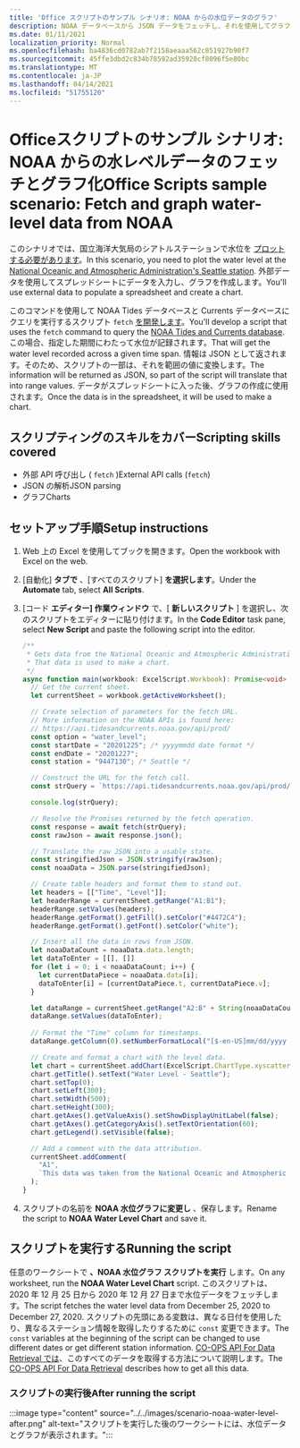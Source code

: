 ```yaml
---
title: 'Office スクリプトのサンプル シナリオ: NOAA からの水位データのグラフ'
description: NOAA データベースから JSON データをフェッチし、それを使用してグラフを作成するサンプル。
ms.date: 01/11/2021
localization_priority: Normal
ms.openlocfilehash: ba4836cd0782ab7f2158aeaaa562c851927b90f7
ms.sourcegitcommit: 45ffe3dbd2c834b78592ad35928cf8096f5e80bc
ms.translationtype: MT
ms.contentlocale: ja-JP
ms.lasthandoff: 04/14/2021
ms.locfileid: "51755120"
---
```

# <a name="office-scripts-sample-scenario-fetch-and-graph-water-level-data-from-noaa"></a><span data-ttu-id="6fb66-103">Officeスクリプトのサンプル シナリオ: NOAA からの水レベルデータのフェッチとグラフ化</span><span class="sxs-lookup"><span data-stu-id="6fb66-103">Office Scripts sample scenario: Fetch and graph water-level data from NOAA</span></span>

<span data-ttu-id="6fb66-104">このシナリオでは、国立海洋大気局のシアトルステーションで水位を [プロットする必要があります](https://tidesandcurrents.noaa.gov/stationhome.html?id=9447130)。</span><span class="sxs-lookup"><span data-stu-id="6fb66-104">In this scenario, you need to plot the water level at the [National Oceanic and Atmospheric Administration's Seattle station](https://tidesandcurrents.noaa.gov/stationhome.html?id=9447130).</span></span> <span data-ttu-id="6fb66-105">外部データを使用してスプレッドシートにデータを入力し、グラフを作成します。</span><span class="sxs-lookup"><span data-stu-id="6fb66-105">You'll use external data to populate a spreadsheet and create a chart.</span></span>

<span data-ttu-id="6fb66-106">このコマンドを使用して NOAA Tides データベースと Currents データベースにクエリを実行するスクリプト `fetch` [を開発します](https://tidesandcurrents.noaa.gov/)。</span><span class="sxs-lookup"><span data-stu-id="6fb66-106">You'll develop a script that uses the `fetch` command to query the [NOAA Tides and Currents database](https://tidesandcurrents.noaa.gov/).</span></span> <span data-ttu-id="6fb66-107">この場合、指定した期間にわたって水位が記録されます。</span><span class="sxs-lookup"><span data-stu-id="6fb66-107">That will get the water level recorded across a given time span.</span></span> <span data-ttu-id="6fb66-108">情報は JSON として返されます。そのため、スクリプトの一部は、それを範囲の値に変換します。</span><span class="sxs-lookup"><span data-stu-id="6fb66-108">The information will be returned as JSON, so part of the script will translate that into range values.</span></span> <span data-ttu-id="6fb66-109">データがスプレッドシートに入った後、グラフの作成に使用されます。</span><span class="sxs-lookup"><span data-stu-id="6fb66-109">Once the data is in the spreadsheet, it will be used to make a chart.</span></span>

## <a name="scripting-skills-covered"></a><span data-ttu-id="6fb66-110">スクリプティングのスキルをカバー</span><span class="sxs-lookup"><span data-stu-id="6fb66-110">Scripting skills covered</span></span>

- <span data-ttu-id="6fb66-111">外部 API 呼び出し ( `fetch` )</span><span class="sxs-lookup"><span data-stu-id="6fb66-111">External API calls (`fetch`)</span></span>
- <span data-ttu-id="6fb66-112">JSON の解析</span><span class="sxs-lookup"><span data-stu-id="6fb66-112">JSON parsing</span></span>
- <span data-ttu-id="6fb66-113">グラフ</span><span class="sxs-lookup"><span data-stu-id="6fb66-113">Charts</span></span>

## <a name="setup-instructions"></a><span data-ttu-id="6fb66-114">セットアップ手順</span><span class="sxs-lookup"><span data-stu-id="6fb66-114">Setup instructions</span></span>

1. <span data-ttu-id="6fb66-115">Web 上の Excel を使用してブックを開きます。</span><span class="sxs-lookup"><span data-stu-id="6fb66-115">Open the workbook with Excel on the web.</span></span>

1. <span data-ttu-id="6fb66-116">[自動化] **タブで** 、[すべてのスクリプト] **を選択します**。</span><span class="sxs-lookup"><span data-stu-id="6fb66-116">Under the **Automate** tab, select **All Scripts**.</span></span>

1. <span data-ttu-id="6fb66-117">[コード **エディター] 作業ウィンドウ** で、[ **新しいスクリプト** ] を選択し、次のスクリプトをエディターに貼り付けます。</span><span class="sxs-lookup"><span data-stu-id="6fb66-117">In the **Code Editor** task pane, select **New Script** and paste the following script into the editor.</span></span>

    ```TypeScript
    /**
     * Gets data from the National Oceanic and Atmospheric Administration's Tides and Currents database. 
     * That data is used to make a chart.
     */
    async function main(workbook: ExcelScript.Workbook): Promise<void> {
      // Get the current sheet.
      let currentSheet = workbook.getActiveWorksheet();
    
      // Create selection of parameters for the fetch URL.
      // More information on the NOAA APIs is found here: 
      // https://api.tidesandcurrents.noaa.gov/api/prod/
      const option = "water_level";
      const startDate = "20201225"; /* yyyymmdd date format */
      const endDate = "20201227";
      const station = "9447130"; /* Seattle */
    
      // Construct the URL for the fetch call.
      const strQuery = `https://api.tidesandcurrents.noaa.gov/api/prod/datagetter?product=${option}&begin_date=${startDate}&end_date=${endDate}&datum=MLLW&station=${station}&units=english&time_zone=gmt&application=NOS.COOPS.TAC.WL&format=json`;
    
      console.log(strQuery);
    
      // Resolve the Promises returned by the fetch operation.
      const response = await fetch(strQuery);
      const rawJson = await response.json();
    
      // Translate the raw JSON into a usable state.
      const stringifiedJson = JSON.stringify(rawJson);
      const noaaData = JSON.parse(stringifiedJson);
    
      // Create table headers and format them to stand out.
      let headers = [["Time", "Level"]];
      let headerRange = currentSheet.getRange("A1:B1");
      headerRange.setValues(headers);
      headerRange.getFormat().getFill().setColor("#4472C4");
      headerRange.getFormat().getFont().setColor("white");
    
      // Insert all the data in rows from JSON.
      let noaaDataCount = noaaData.data.length;
      let dataToEnter = [[], []]
      for (let i = 0; i < noaaDataCount; i++) {
        let currentDataPiece = noaaData.data[i];
        dataToEnter[i] = [currentDataPiece.t, currentDataPiece.v];
      }
    
      let dataRange = currentSheet.getRange("A2:B" + String(noaaDataCount + 1)); /* +1 to account for the title row */
      dataRange.setValues(dataToEnter);
      
      // Format the "Time" column for timestamps.
      dataRange.getColumn(0).setNumberFormatLocal("[$-en-US]mm/dd/yyyy hh:mm AM/PM;@");
    
      // Create and format a chart with the level data.
      let chart = currentSheet.addChart(ExcelScript.ChartType.xyscatterSmooth,dataRange);
      chart.getTitle().setText("Water Level - Seattle");
      chart.setTop(0);
      chart.setLeft(300);
      chart.setWidth(500);
      chart.setHeight(300);
      chart.getAxes().getValueAxis().setShowDisplayUnitLabel(false);
      chart.getAxes().getCategoryAxis().setTextOrientation(60);
      chart.getLegend().setVisible(false);

      // Add a comment with the data attribution.
      currentSheet.addComment(
        "A1", 
        `This data was taken from the National Oceanic and Atmospheric Administration's Tides and Currents database on ${new Date(Date.now())}.`
      );
    }
    ```

1. <span data-ttu-id="6fb66-118">スクリプトの名前を **NOAA 水位グラフに変更し** 、保存します。</span><span class="sxs-lookup"><span data-stu-id="6fb66-118">Rename the script to **NOAA Water Level Chart** and save it.</span></span>

## <a name="running-the-script"></a><span data-ttu-id="6fb66-119">スクリプトを実行する</span><span class="sxs-lookup"><span data-stu-id="6fb66-119">Running the script</span></span>

<span data-ttu-id="6fb66-120">任意のワークシートで **、NOAA 水位グラフ スクリプトを実行** します。</span><span class="sxs-lookup"><span data-stu-id="6fb66-120">On any worksheet, run the **NOAA Water Level Chart** script.</span></span> <span data-ttu-id="6fb66-121">このスクリプトは、2020 年 12 月 25 日から 2020 年 12 月 27 日まで水位データをフェッチします。</span><span class="sxs-lookup"><span data-stu-id="6fb66-121">The script fetches the water level data from December 25, 2020 to December 27, 2020.</span></span> <span data-ttu-id="6fb66-122">スクリプトの先頭にある変数は、異なる日付を使用したり、異なるステーション情報を取得したりするために `const` 変更できます。</span><span class="sxs-lookup"><span data-stu-id="6fb66-122">The `const` variables at the beginning of the script can be changed to use different dates or get different station information.</span></span> <span data-ttu-id="6fb66-123">[CO-OPS API For Data Retrieval では](https://api.tidesandcurrents.noaa.gov/api/prod/)、このすべてのデータを取得する方法について説明します。</span><span class="sxs-lookup"><span data-stu-id="6fb66-123">The [CO-OPS API For Data Retrieval](https://api.tidesandcurrents.noaa.gov/api/prod/) describes how to get all this data.</span></span>

### <a name="after-running-the-script"></a><span data-ttu-id="6fb66-124">スクリプトの実行後</span><span class="sxs-lookup"><span data-stu-id="6fb66-124">After running the script</span></span>

:::image type="content" source="../../images/scenario-noaa-water-level-after.png" alt-text="スクリプトを実行した後のワークシートには、水位データとグラフが表示されます。":::
